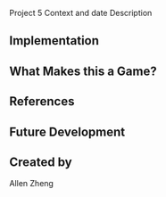 Project 5
Context and date
Description

## Implementation

## What Makes this a Game?

## References

## Future Development

## Created by
Allen Zheng
